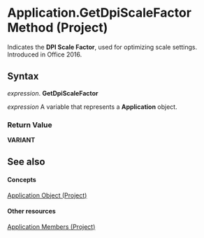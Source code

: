 
# Application.GetDpiScaleFactor Method (Project)

Indicates the  **DPI Scale Factor**, used for optimizing scale settings. Introduced in Office 2016.


## Syntax

 _expression_. **GetDpiScaleFactor**

 _expression_ A variable that represents a **Application** object.


### Return Value

 **VARIANT**


## See also


#### Concepts


[Application Object (Project)](8eb91712-7784-a102-38c0-19bb056c27e9.md)
#### Other resources


[Application Members (Project)](e6bd38e6-ef67-cf29-b439-a6b732e99a1c.md)
